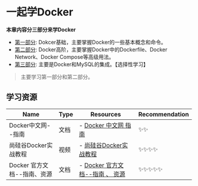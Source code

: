 
# 一起学Docker

**本章内容分三部分来学Docker**

- [第一部分](./NOTE_BASE.md): Dokcer基础，主要掌握Docker的一些基本概念和命令。
- [第二部分](./NOTE_HIGH.md): Docker高阶，主要掌握Docker中的Dockerfile、Docker Network、Docker Compose等高级用法。
- [第三部分](./NOTE_HIGH_MySQL.md): 主要是Docker和MySQL的集成。【选择性学习】

> 主要学习第一部分和第二部分。
> 

## 学习资源

| Name               | Type | Resources                                                    | Recommendation |
|--------------------|------| ------------------------------------------------------------ | -------------- |
| Docker中文网--指南      | 文档   | - [Docker 中文网 指南](https://docker.github.net.cn/get-started/overview/) | ✨✨             |
| 尚硅谷Docker实战教程      | 视频   | - [尚硅谷Docker实战教程](https://www.bilibili.com/video/BV1gr4y1U7CY) | ✨✨✨✨           |
| Docker 官方文档--指南、资源| 文档   | - [Docker 官方文档--指南 、 资源](https://docs.docker.com/)  | ✨✨✨✨✨          |


